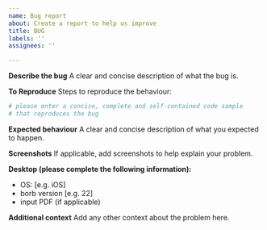 ```yaml
---
name: Bug report
about: Create a report to help us improve
title: BUG
labels: ''
assignees: ''

---
```


**Describe the bug**
A clear and concise description of what the bug is.

**To Reproduce**
Steps to reproduce the behaviour:

```python
# please enter a concise, complete and self-contained code sample
# that reproduces the bug
```

**Expected behaviour**
A clear and concise description of what you expected to happen.

**Screenshots**
If applicable, add screenshots to help explain your problem.

**Desktop (please complete the following information):**
 - OS: [e.g. iOS]
 - borb version [e.g. 22]
- input PDF (if applicable)

**Additional context**
Add any other context about the problem here.
